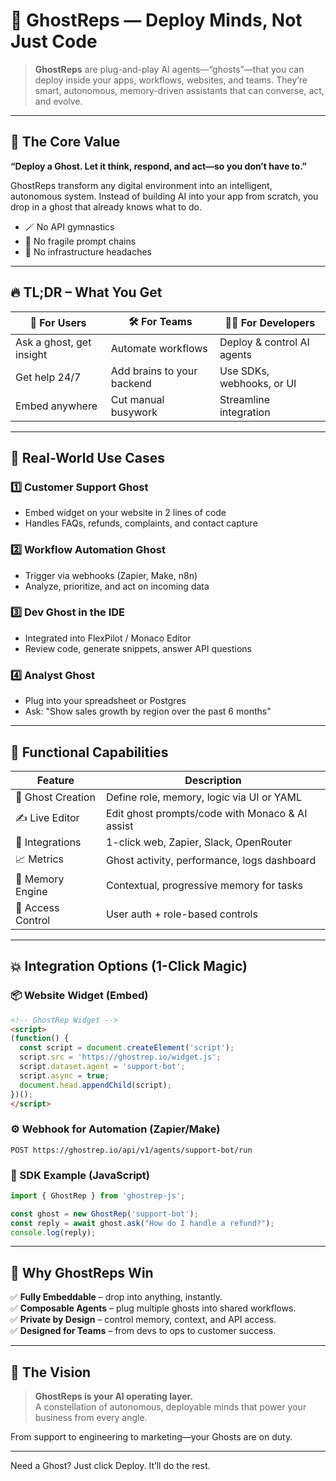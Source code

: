 # 👻 GhostReps — Deploy Minds, Not Just Code

> **GhostReps** are plug-and-play AI agents—“ghosts”—that you can deploy inside your apps, workflows, websites, and teams. They’re smart, autonomous, memory-driven assistants that can converse, act, and evolve.

---

## 🧠 The Core Value

**“Deploy a Ghost. Let it think, respond, and act—so you don’t have to.”**

GhostReps transform any digital environment into an intelligent, autonomous system. Instead of building AI into your app from scratch, you drop in a ghost that already knows what to do.

- 🪄 No API gymnastics
- 🔌 No fragile prompt chains
- 🧱 No infrastructure headaches

---

## 🔥 TL;DR – What You Get

| 🎯 For Users | 🛠️ For Teams | 👨‍💻 For Developers |
|-------------|--------------|---------------------|
| Ask a ghost, get insight | Automate workflows | Deploy & control AI agents |
| Get help 24/7 | Add brains to your backend | Use SDKs, webhooks, or UI |
| Embed anywhere | Cut manual busywork | Streamline integration |

---

## 💼 Real-World Use Cases

### 1️⃣ Customer Support Ghost
- Embed widget on your website in 2 lines of code
- Handles FAQs, refunds, complaints, and contact capture

### 2️⃣ Workflow Automation Ghost
- Trigger via webhooks (Zapier, Make, n8n)
- Analyze, prioritize, and act on incoming data

### 3️⃣ Dev Ghost in the IDE
- Integrated into FlexPilot / Monaco Editor
- Review code, generate snippets, answer API questions

### 4️⃣ Analyst Ghost
- Plug into your spreadsheet or Postgres
- Ask: "Show sales growth by region over the past 6 months"

---

## 🔧 Functional Capabilities

| Feature | Description |
|---------|-------------|
| 🧠 Ghost Creation | Define role, memory, logic via UI or YAML |
| ✍️ Live Editor | Edit ghost prompts/code with Monaco & AI assist |
| 🧩 Integrations | 1-click web, Zapier, Slack, OpenRouter |
| 📈 Metrics | Ghost activity, performance, logs dashboard |
| 🧬 Memory Engine | Contextual, progressive memory for tasks |
| 🔐 Access Control | User auth + role-based controls |

---

## 💥 Integration Options (1-Click Magic)

### 📦 Website Widget (Embed)
```html
<!-- GhostRep Widget -->
<script>
(function() {
  const script = document.createElement('script');
  script.src = 'https://ghostrep.io/widget.js';
  script.dataset.agent = 'support-bot';
  script.async = true;
  document.head.appendChild(script);
})();
</script>
```

### ⚙️ Webhook for Automation (Zapier/Make)
```http
POST https://ghostrep.io/api/v1/agents/support-bot/run
```

### 🧠 SDK Example (JavaScript)
```js
import { GhostRep } from 'ghostrep-js';

const ghost = new GhostRep('support-bot');
const reply = await ghost.ask("How do I handle a refund?");
console.log(reply);
```

---

## 🚀 Why GhostReps Win

✅ **Fully Embeddable** – drop into anything, instantly.  
✅ **Composable Agents** – plug multiple ghosts into shared workflows.  
✅ **Private by Design** – control memory, context, and API access.  
✅ **Designed for Teams** – from devs to ops to customer success.

---

## 🌌 The Vision

> **GhostReps is your AI operating layer.**  
> A constellation of autonomous, deployable minds that power your business from every angle.

From support to engineering to marketing—your Ghosts are on duty.

---

Need a Ghost? Just click Deploy. It’ll do the rest.
